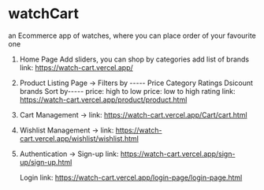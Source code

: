 # watchCart
an Ecommerce app of watches, where you can place order of your favourite one

1. Home Page
  Add sliders, 
  you can shop by categories
  add list of brands
  link: https://watch-cart.vercel.app/
  
2. Product Listing Page -> 
   Filters by -----
      Price
      Category
      Ratings
      Dsicount
      brands
   Sort by-----
       price: high to low
       price: low to high
       rating
    link: https://watch-cart.vercel.app/product/product.html   
    
3. Cart Management ->
   link: https://watch-cart.vercel.app/Cart/cart.html

4. Wishlist Management -> 
   link: https://watch-cart.vercel.app/wishlist/wishlist.html
   
5. Authentication ->
   Sign-up
   link: https://watch-cart.vercel.app/sign-up/sign-up.html
   
   Login
   link: https://watch-cart.vercel.app/login-page/login-page.html
